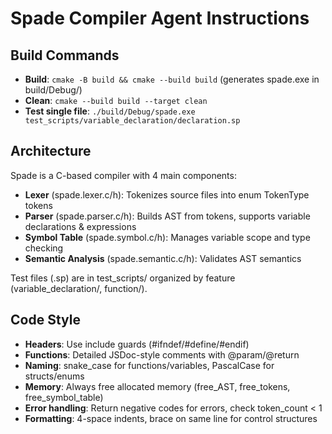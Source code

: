 # Spade Compiler Agent Instructions

## Build Commands
- **Build**: `cmake -B build && cmake --build build` (generates spade.exe in build/Debug/)
- **Clean**: `cmake --build build --target clean`
- **Test single file**: `./build/Debug/spade.exe test_scripts/variable_declaration/declaration.sp`

## Architecture
Spade is a C-based compiler with 4 main components:
- **Lexer** (spade.lexer.c/h): Tokenizes source files into enum TokenType tokens
- **Parser** (spade.parser.c/h): Builds AST from tokens, supports variable declarations & expressions
- **Symbol Table** (spade.symbol.c/h): Manages variable scope and type checking
- **Semantic Analysis** (spade.semantic.c/h): Validates AST semantics

Test files (.sp) are in test_scripts/ organized by feature (variable_declaration/, function/).

## Code Style
- **Headers**: Use include guards (#ifndef/#define/#endif)
- **Functions**: Detailed JSDoc-style comments with @param/@return
- **Naming**: snake_case for functions/variables, PascalCase for structs/enums
- **Memory**: Always free allocated memory (free_AST, free_tokens, free_symbol_table)
- **Error handling**: Return negative codes for errors, check token_count < 1
- **Formatting**: 4-space indents, brace on same line for control structures
